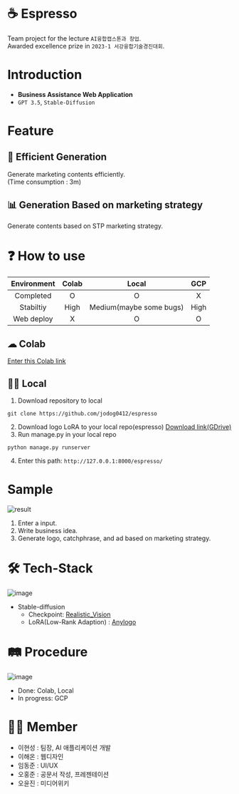 # ☕ Espresso
Team project for the lecture `AI융합캡스톤과 창업`.  
Awarded excellence prize in `2023-1 서강융합기술경진대회`.

# Introduction
* __Business Assistance Web Application__
* `GPT 3.5`, `Stable-Diffusion`

# Feature
## 🚀 __Efficient Generation__      
Generate marketing contents efficiently.    
(Time consumption : 3m)    
## 📊 __Generation Based on marketing strategy__    
Generate contents based on STP marketing strategy.
  
# ❓ How to use
| Environment | Colab | Local | GCP                   |
|:-----------:|:-----:|:-----:|:---:|
| Completed   | O    | O   | X                        |
| Stabiltiy   | High | Medium(maybe some bugs) | High |
| Web deploy  | X    | O   | O                        |
## ☁ Colab      
[Enter this Colab link](https://colab.research.google.com/drive/1-rpJjPArcVYP5JfD1NIlNdkQx2b9lqxG#scrollTo=nX2KcS3gmlim)    
## 👨‍💻 Local
1. Download repository to local    
```git
git clone https://github.com/jodog0412/espresso
```
2. Download logo LoRA to your local repo(espresso) [Download link(GDrive)](https://drive.google.com/file/d/16Vf4M-EA6Kts0NhCDPx7Z0QzCrtjoKfM/view?usp=sharing)
3. Run manage.py in your local repo  
```git
python manage.py runserver
```  
4. Enter this path: ```http://127.0.0.1:8000/espresso/``` 
   
# Sample
![result](https://github.com/jodog0412/Espresso/assets/83653380/9f9eb07f-b111-4679-a0db-5f186b5cfcb2)  
1. Enter a input.
2. Write business idea.
3. Generate logo, catchphrase, and ad based on marketing strategy.  

# 🛠 Tech-Stack
![image](https://github.com/jodog0412/espresso/assets/83653380/e3103f2f-3050-4ff7-81cd-d7581a29d522)  
* Stable-diffusion  
  * Checkpoint: [Realistic_Vision](https://huggingface.co/SG161222/Realistic_Vision_V5.1_noVAE)
  * LoRA(Low-Rank Adaption) : [Anylogo](https://civitai.com/models/57452/anylogo)

# 🛤 Procedure
![image](https://github.com/jodog0412/espresso/assets/83653380/c2e98be8-25a0-4267-b412-09098708ee78)  
* Done: Colab, Local
* In progress: GCP
# 🙍‍♂️ Member
* 이현성 : 팀장, AI 애플리케이션 개발
* 이해온 : 웹디자인
* 임동준 : UI/UX
* 오홍준 : 공문서 작성, 프레젠테이션
* 오윤진 : 미디어위키
